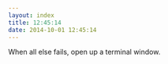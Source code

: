 ```yaml
---
layout: index
title: 12:45:14
date: 2014-10-01 12:45:14
---
```

When all else fails, open up a terminal window.